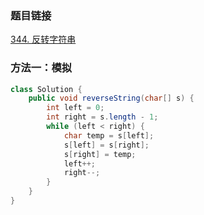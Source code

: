 ### 题目链接
[344. 反转字符串](https://leetcode.cn/problems/reverse-string)

### 方法一：模拟
```Java
class Solution {
    public void reverseString(char[] s) {
        int left = 0;
        int right = s.length - 1;
        while (left < right) {
            char temp = s[left];
            s[left] = s[right];
            s[right] = temp;
            left++;
            right--;
        }
    }
}
```